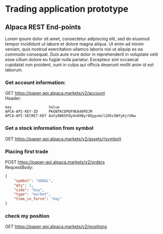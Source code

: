 Trading application prototype
=============================

## Alpaca REST End-points
Lorem ipsum dolor sit amet, consectetur adipiscing elit, sed do eiusmod tempor incididunt ut labore et dolore magna aliqua. Ut enim ad minim veniam, quis nostrud exercitation ullamco laboris nisi ut aliquip ex ea commodo consequat. Duis aute irure dolor in reprehenderit in voluptate velit esse cillum dolore eu fugiat nulla pariatur. Excepteur sint occaecat cupidatat non proident, sunt in culpa qui officia deserunt mollit anim id est laborum.

### Get account information:
GET https://paper-api.alpaca.markets/v2/account  
Header:  
```
key					Value  
APCA-API-KEY-ID		PKGNTKCDPQF9EA48PDJM  
APCA-API-SECRET-KEY	AaYy9W65FOydvHXByr8Qypxmil2Ohs5WYybjrUAw  
```

### Get a stock information from symbol  
GET https://paper-api.alpaca.markets/v2/assets/{symbol}  


### Placing first trade  
POST https://paper-api.alpaca.markets/v2/orders  
RequestBody:  
```json
{
    "symbol": "GOOGL",
    "qty": 1,
    "side": "buy",
    "type": "market",
    "time_in_force": "day"
}
```

###  check my position
GET https://paper-api.alpaca.markets/v2/positions  


